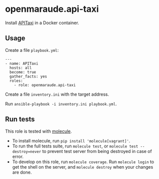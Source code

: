openmaraude.api-taxi
====================

Install [APITaxi](https://github.com/openmaraude/APITaxi) in a Docker container.

Usage
-----

Create a file `playbook.yml`:

```
---
- name: APITaxi
  hosts: all
  become: true
  gather_facts: yes
  roles:
    - role: openmaraude.api-taxi
```

Create a file `inventory.ini` with the target address.

Run `ansible-playbook -i inventory.ini playbook.yml`.


Run tests
---------

This role is tested with [molecule](https://molecule.readthedocs.io/en/stable/).

* To install molecule, run `pip install 'molecule[vagrant]'`.
* To run the full tests suite, run `molecule test`, or `molecule test --destroy=never` to prevent test server from being destroyed in case of error.
* To develop on this role, run `molecule coverage`. Run `molecule login` to get the shell on the server, and `molecule destroy` when your changes are done.
